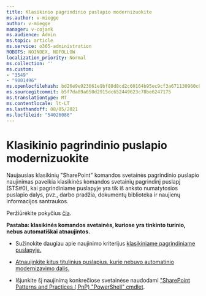 ```yaml
---
title: Klasikinio pagrindinio puslapio modernizuokite
ms.author: v-miegge
author: v-miegge
manager: v-cojank
ms.audience: Admin
ms.topic: article
ms.service: o365-administration
ROBOTS: NOINDEX, NOFOLLOW
localization_priority: Normal
ms.collection: ''
ms.custom:
- "3549"
- "9001496"
ms.openlocfilehash: bd26e9e923061e9bf88d8cd2c60164b95ec9cf3a671130960c0412e3f31acbaf
ms.sourcegitcommit: b5f7da89a650d2915dc652449623c78be6247175
ms.translationtype: MT
ms.contentlocale: lt-LT
ms.lasthandoff: 08/05/2021
ms.locfileid: "54026086"
---
```

# <a name="modernize-the-classic-home-page"></a>Klasikinio pagrindinio puslapio modernizuokite

Naujausias klasikinių "SharePoint" komandos svetainės pagrindinio puslapio naujinimas paveikia klasikinės komandos svetainių pagrindinį puslapį (STS#0), kai pagrindiniame puslapyje yra tik iš anksto numatytosios puslapio dalys, pvz., darbo pradžia, dokumentų biblioteka ir naujienų informacijos santraukos. 

Peržiūrėkite pokyčius [čia](https://docs.microsoft.com/sharepoint/sharepointonline/media/homepage-upgrade-gif.gif). 

**Pastaba: klasikinės komandos svetainės, kuriose yra tinkinto turinio, nebus automatiškai atnaujintos.**

* Sužinokite daugiau apie naujinimo kriterijus [klasikiniame pagrindiniame puslapyje.](https://docs.microsoft.com/sharepoint/disable-auto-modernization-classic-home-pages#why-update-classic-team-site-home-pages-to-modern)

* [Atnaujinkite kitus titulinius puslapius, kurie nebuvo automatinio modernizavimo dalis.](https://docs.microsoft.com/sharepoint/dev/transform/modernize-userinterface-site-pages)

* Išjunkite šį naujinimą konkrečiose svetainėse naudodami ["SharePoint Patterns and Practices ( PnP) "PowerShell" cmdlet](https://docs.microsoft.com/powershell/sharepoint/sharepoint-pnp/sharepoint-pnp-cmdlets).
